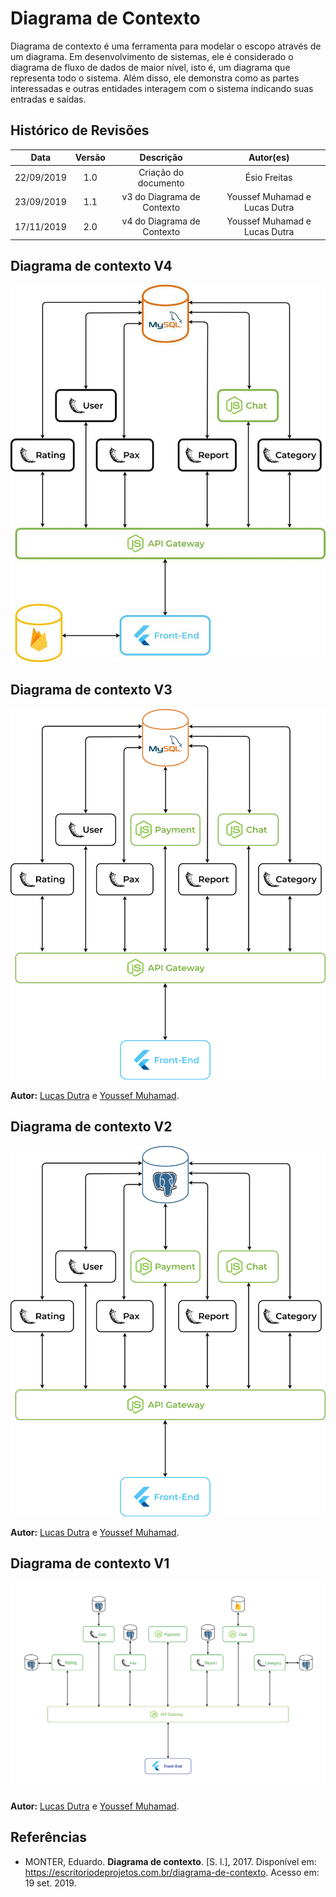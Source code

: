 # Diagrama de Contexto

Diagrama de contexto é uma ferramenta para modelar o escopo através de um diagrama.
Em desenvolvimento de sistemas, ele é considerado o diagrama de fluxo de dados de maior nível, isto é, um diagrama que representa todo o sistema. Além disso, ele demonstra como as partes interessadas e outras entidades interagem com o sistema indicando suas entradas e saídas.

## Histórico de Revisões

|    Data    | Versão |         Descrição          |           Autor(es)           |
| :--------: | :----: | :------------------------: | :---------------------------: |
| 22/09/2019 |  1.0   |    Criação do documento    |         Ésio Freitas          |
| 23/09/2019 |  1.1   | v3 do Diagrama de Contexto | Youssef Muhamad e Lucas Dutra |
| 17/11/2019 |  2.0   | v4 do Diagrama de Contexto | Youssef Muhamad e Lucas Dutra |

## Diagrama de contexto V4

![DiagramaContextov4](../../../assets/diagramadeContextovFinal.jpg)

## Diagrama de contexto V3

![DiagramaContextov3](../../../assets/diagrama_contexto/DiagramaContextoV3.png)

**Autor:** [Lucas Dutra](https://github.com/lucasdutraf) e [Youssef Muhamad](https://github.com/youssef-md).

## Diagrama de contexto V2

![DiagramaContextov2](../../../assets/diagrama_contexto/DiagramaContextoV2.png)

**Autor:** [Lucas Dutra](https://github.com/lucasdutraf) e [Youssef Muhamad](https://github.com/youssef-md).

## Diagrama de contexto V1

![DiagramaContextov1](../../../assets/diagrama_contexto/DiagramaContextoV1.png)

**Autor:** [Lucas Dutra](https://github.com/lucasdutraf) e [Youssef Muhamad](https://github.com/youssef-md).

## Referências

- MONTER, Eduardo. **Diagrama de contexto**. [S. l.], 2017. Disponível em: https://escritoriodeprojetos.com.br/diagrama-de-contexto. Acesso em: 19 set. 2019.
